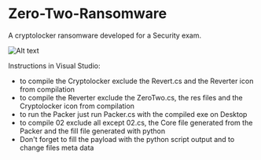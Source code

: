 # Zero-Two-Ransomware

A cryptolocker ransomware developed for a Security exam.

![Alt text](https://raw.githubusercontent.com/jonathansim94/Zero-Two-Ransomware/main/ZT.ico?raw=true "Title")

Instructions in Visual Studio:
- to compile the Cryptolocker exclude the Revert.cs and the Reverter icon from compilation
- to compile the Reverter exclude the ZeroTwo.cs, the res files and the Cryptolocker icon from compilation 
- to run the Packer just run Packer.cs with the compiled exe on Desktop
- to compile 02 exclude all except 02.cs, the Core file generated from the Packer and the fill file generated with python
- Don't forget to fill the payload with the python script output and to change files meta data

